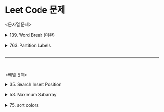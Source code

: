 # Leet Code 문제 

<문자열 문제>
<details>
    <summary>139. Word Break (미완)</summary>
<br>
난이도 : medium
    
<br>

문제 : 주어진 문자열 s가 wordDict 리스트의 엘레먼트 값으로 조합이 가능하는 지에 대해 Boolean값으로 반환하라.
<br>    
(조건 : wordDict 엘레먼트는 중복 사용 조합이 가능하다.)

<br>

```java
class Solution {
    public boolean wordBreak(String s, List<String> wordDict) {
        String word ="";
        
        String[] words = s.split("");
        List <String> list = new ArrayList<>();
        for(int i =0; i<words.length; i++){
            word += words[i];
            if(wordDict.contains(word)){
                list.add(word);
                word ="";   
            }
        }
        if(word !="")
            list.add(word);
        
        for(String w : list){
            if(!wordDict.contains(w))
                return false;
        }
        return true;
        
    }
}    
```
설명)
s = "leetcode", wordDict = {"leet", "code"} 일때
1. 문자열 값 하나씩 더해가며 wordDict의 값에 존재하면 새로운 리스트에 저장한다.
2. 새로운 리스트에 저장된 값이 wordDict에 모두 포함되어 있으면 true 반환.
   
(위의 코드는 현재 s=aaaaaaa, wordDict={"aaa","aaaa"} 테스트 케이스를 통과하지 못함)

</details>

<br>

<details>
    <summary>763. Partition Labels</summary>
<br>
난이도 : medium
    
<br>

문제 : 주어진 문자열 s가 반복 문자 없이 가장 긴 문자열로 파티션을 나누어 각 파티션의 길이를 반환하라.
<br>

``` java
class Solution {
    public List<Integer> partitionLabels(String s) {
        
        int[] indexAlpha = new int[26];
        List <Integer> result = new ArrayList<>();
        
        for(int i =0; i<s.length();i++)
            indexAlpha[s.charAt(i)-'a'] = i;
            
        int start = 0;
        int lastIndex = 0;
        
        for(int i =0; i<s.length(); i++){
            lastIndex = Math.max(lastIndex, indexAlpha[s.charAt(i)-'a']);
            
            if(lastIndex == i){
                result.add(lastIndex - start +1);
                start = i+1;
            }
        }
        
        return result;
        
    }
}
```
설명)
s = "ababcbacadefegdehijhklij" 일때
1. 문자열 s에서 나온 알파벳을 indexAlpah 배열에 a-z까지 마지막에 나온 요소 인덱스를 집어넣는다.
ex)
s="cab"
indexAlpha = [1,2,0]

2. 반복문을 통해 문자열을 순회하며 중복 문자 사이 길이가 가장 긴 길이를 찾아 result 리스트에 저장하고, 다음 반복 문자 사이 가장 긴 길이를 찾는다.

3. result 반환
   

</details>

<br>

* * *
<br>

<배열 문제>

<details>
    <summary>35. Search Insert Position</summary>

<br>
난이도 : Easy
    
<br>

문제 : 정수 target과 동일한 값을 정렬된 배열에서 찾아 인덱스를 반환하되 존재 하지 않다면 target이 있어야 할 위치 인덱스를 반환하라
<br>
(조건 : O(log n) 안으로 풀이하라.)
<br>

```java
class Solution {
    public int searchInsert(int[] nums, int target) {
      
        for(int i =0; i<nums.length; i++){
            if(nums[i] == target || nums[i]>target)
                return i;
        }
        return nums.length;
    }
}
```
설명)
<br>

nums = [1,3,5,6], target = 2 일때
1. nums의 길이만 큼 반복하되 nums[i] 와 target이 동일하거나, nums[i]가 target보다 크다면 그 인덱스를 반환한다.
2. 만약 존재하지 않다면 nums의 길이 즉 nums의 맨 뒤의 인덱스 번호를 반환한다.

참고) 이진 탐색을 도입해보면 더 좋은 코드가 나올것 같다.

</details>

<br>

<details>
    <summary>53. Maximum Subarray</summary>

<br>
난이도 : Easy
    
<br>

문제 : 주어진 정수형 배열 내에서 연속되는 엘레멘트 합이 가장 큰 값을 반환하라.

<br>

```java
class Solution {
    public int maxSubArray(int[] nums) {
        if(nums.length == 1)
            return nums[0];
        
        List <Integer> plusList = new ArrayList<>();
        List <Integer> minusList = new ArrayList<>();
        
        int sum =0;
        for(int i =0; i<nums.length; i++){
            int num = nums[i];
            sum += num;
            if(sum<0){
                minusList.add(sum);
                sum=0;
            }
            else
                plusList.add(sum);
        }
        if(plusList.isEmpty())
            return Collections.max(minusList);
        return Collections.max(plusList);
        
    }
}
```
설명
<br>

nums = [-2,1,-3,4,-1,2,1,-5,4] 일때,
1. nums의 요소 하나씩 sum 값에 더하여 0이하일 경우는 minusList에 저장하여 sum값을 초기화 하고 0이상일겨우 plusList에 저장한다.
2. plusList에서 가장 큰값을 반환 하되 만약 isEmpty가 true일 경우 minusList에서 가장 큰값을 반환한다.
   
<br>

</details>

<br>

<details>
    <summary>75. sort colors</summary>

<br>
난이도 : medium
    
<br>

문제 : 요소가 0, 1, 2 만 존재하는 배열에서 오름차순으로 정렬하라
<br>
(조건 : 라이브러리 sort를 사용하지 않고 정렬하고, 자리를 대체하여 정렬하라.)

```java
class Solution {
    public void sortColors(int[] nums) {
        
        int first =0, last = nums.length-1, pointer =0;
        
        while(pointer <= last){
            if(nums[pointer] == 0){
                swap(nums,first++,pointer++);
            }
            else if(nums[pointer] == 2){
                swap(nums, last--, pointer);
            }
            else{
            pointer++;    
            }
            
        }
        
    }
    
    private void swap(int[] nums, int first, int second){
        int temp = nums[first];
        nums[first] = nums[second];
        nums[second] = temp;
        
    }
}
```
설명)
<br>

nums = [2,0,2,1,1,0] 일때,
1. 배열과, 변경할 두 인덱스 번호 값을 인자로 받는 자리변경 메소드를 생성
2. first 와 last인덱스 번호를 통해 pointer 인덱스 자리 값이 0 이면 first와 자리변경 2이면 last와 자리변경 하여 정렬한다.


</details>
